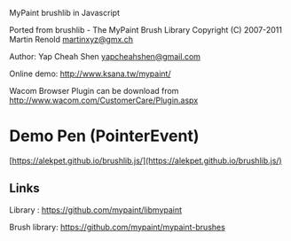 MyPaint brushlib in Javascript

Ported from 
	brushlib - The MyPaint Brush Library
	Copyright (C) 2007-2011 Martin Renold <martinxyz@gmx.ch>

	
Author: Yap Cheah Shen  yapcheahshen@gmail.com

Online demo:
http://www.ksana.tw/mypaint/

Wacom Browser Plugin can be download from 
http://www.wacom.com/CustomerCare/Plugin.aspx

# Demo Pen (PointerEvent)
[https://alekpet.github.io/brushlib.js/](https://alekpet.github.io/brushlib.js/)

## Links
Library : https://github.com/mypaint/libmypaint

Brush library: https://github.com/mypaint/mypaint-brushes
